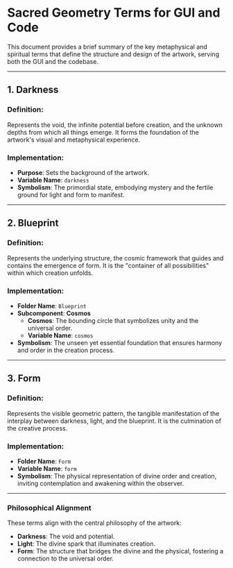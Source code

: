 # Sacred Geometry Terms for GUI and Code

This document provides a brief summary of the key metaphysical and spiritual terms that define the structure and design of the artwork, serving both the GUI and the codebase.

---

## **1. Darkness**

### Definition:

Represents the void, the infinite potential before creation, and the unknown depths from which all things emerge. It forms the foundation of the artwork's visual and metaphysical experience.

### Implementation:

- **Purpose**: Sets the background of the artwork.
- **Variable Name**: `darkness`
- **Symbolism**: The primordial state, embodying mystery and the fertile ground for light and form to manifest.

---

## **2. Blueprint**

### Definition:

Represents the underlying structure, the cosmic framework that guides and contains the emergence of form. It is the "container of all possibilities" within which creation unfolds.

### Implementation:

- **Folder Name**: `Blueprint`
- **Subcomponent**: **Cosmos**
  - **Cosmos**: The bounding circle that symbolizes unity and the universal order.
  - **Variable Name**: `cosmos`
- **Symbolism**: The unseen yet essential foundation that ensures harmony and order in the creation process.

---

## **3. Form**

### Definition:

Represents the visible geometric pattern, the tangible manifestation of the interplay between darkness, light, and the blueprint. It is the culmination of the creative process.

### Implementation:

- **Folder Name**: `Form`
- **Variable Name**: `form`
- **Symbolism**: The physical representation of divine order and creation, inviting contemplation and awakening within the observer.

---

### **Philosophical Alignment**

These terms align with the central philosophy of the artwork:

- **Darkness**: The void and potential.
- **Light**: The divine spark that illuminates creation.
- **Form**: The structure that bridges the divine and the physical, fostering a connection to the universal order.
